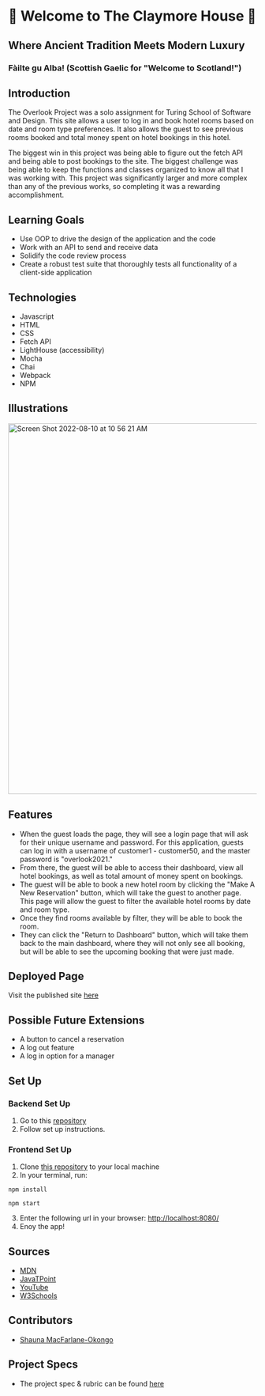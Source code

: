 # 🏰 Welcome to The Claymore House 🏰
## Where Ancient Tradition Meets Modern Luxury
### Fàilte gu Alba! (Scottish Gaelic for "Welcome to Scotland!")

## Introduction
The Overlook Project was a solo assignment for Turing School of Software and Design. This site allows a user to log in and book hotel rooms based on date and room type preferences. It also allows the guest to see previous rooms booked and total money spent on hotel bookings in this hotel.

The biggest win in this project was being able to figure out the fetch API and being able to post bookings to the site. The biggest challenge was being able to keep the functions and classes organized to know all that I was working with. This project was significantly larger and more complex than any of the previous works, so completing it was a rewarding accomplishment.
 
## Learning Goals
- Use OOP to drive the design of the application and the code
- Work with an API to send and receive data
- Solidify the code review process
- Create a robust test suite that thoroughly tests all functionality of a client-side application

## Technologies
 - Javascript
 - HTML
 - CSS
 - Fetch API
 - LightHouse (accessibility)
 - Mocha
 - Chai
 - Webpack
 - NPM

## Illustrations
 <img width="750" alt="Screen Shot 2022-08-10 at 10 56 21 AM" src="https://user-images.githubusercontent.com/102887963/183955944-2ae062ba-876f-40d9-bed1-595caa70f1f4.png">

## Features
- When the guest loads the page, they will see a login page that will ask for their unique username and password. For this application, guests can log in with a username of customer1 - customer50, and the master password is "overlook2021."
- From there, the guest will be able to access their dashboard, view all hotel bookings, as well as total amount of money spent on bookings. 
- The guest will be able to book a new hotel room by clicking the "Make A New Reservation" button, which will take the guest to another page. This page will allow the guest to filter the available hotel rooms by date and room type.
- Once they find rooms available by filter, they will be able to book the room.
- They can click the "Return to Dashboard" button, which will take them back to the main dashboard, where they will not only see all booking, but will be able to see the upcoming booking that were just made. 

## Deployed Page
Visit the published site [here](https://drslmac.github.io/hotel-overlook/)

## Possible Future Extensions
 - A button to cancel a reservation
 - A log out feature
 - A log in option for a manager

## Set Up
### Backend Set Up
1. Go to this [repository](https://github.com/turingschool-examples/overlook-api)
2. Follow set up instructions.

### Frontend Set Up
1. Clone [this repository](https://github.com/DrSLMac/hotel-overlook) to your local machine
2. In your terminal, run:

 `npm install`

 `npm start`

3. Enter the following url in your browser: [http://localhost:8080/](http://localhost:8080/)
4. Enoy the app!

## Sources
 - [MDN](http://developer.mozilla.org/en-US/)
 - [JavaTPoint](https://www.javatpoint.com/how-to-check-a-radio-button-using-javascript)
 - [YouTube](https://www.youtube.com/)
 - [W3Schools](https://www.w3schools.com/)

## Contributors
 - [Shauna MacFarlane-Okongo](https://github.com/DrSLMac)

## Project Specs
 - The project spec & rubric can be found [here](https://frontend.turing.edu/projects/overlook.html)
